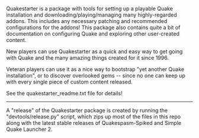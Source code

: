 Quakestarter is a package with tools for setting up a playable Quake installation and downloading/playing/managing many highly-regarded addons. This includes any necessary patching and recommended configurations for the addons! This package also contains quite a bit of documentation on configuring Quake and exploring other user-created content.

New players can use Quakestarter as a quick and easy way to get going with Quake and the many amazing things created for it since 1996.

Veteran players can use it as a nice way to bootstrap "yet another Quake installation", or to discover overlooked gems -- since no one can keep up with every single piece of custom content released.

See the quakestarter_readme.txt file for details!

--------------------

A "release" of the Quakestarter package is created by running the "devtools/release.py" script, which zips up most of the files in this repo along with the latest stable releases of Quakespasm-Spiked and Simple Quake Launcher 2.
